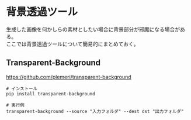 # 背景透過ツール
生成した画像を何かしらの素材としたい場合に背景部分が邪魔になる場合がある。  
ここでは背景透過ツールについて簡易的にまとめておく。

## Transparent-Background
https://github.com/plemeri/transparent-background
```
# インストール
pip install transparent-background

# 実行例
transparent-background --source "入力フォルダ" --dest dst "出力フォルダ"
```
